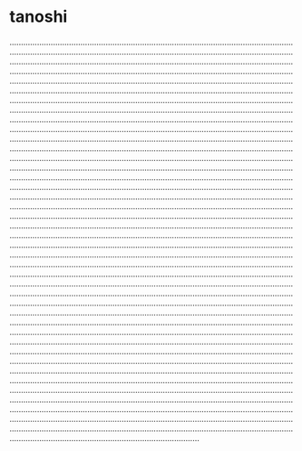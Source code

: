# tanoshi

...............................................................................................................................................................................................................................................................................................................................................................................................................................................................................................................................................................................................................................................................................................................................................................................................................................................................................................................................................................................................................................................................................................................................................................................................................................................................................................................................................................................................................................................................................................................................................................................................................................................................................................................................................................................................................................................................................................................................................................................................................................................................................................................................................................................................................................................................................................................................................................................................................................................................................................................................................................................................................................................................................................................................................................................................................................................................................................................................................................................................................................................................................................................................................................................................................................................................................................................................................................................................................................................................................................................................................................................................................................................................................................................................................................................................................................................................................................................................................................................................................................................................................................................................................................................................................................................................................................................................................................................................................................................................................................................................................................................................................................................................................................................................................................................................................................................................................................................................................................................................................................................................................................................................................................................................................................................................................................................................................................................